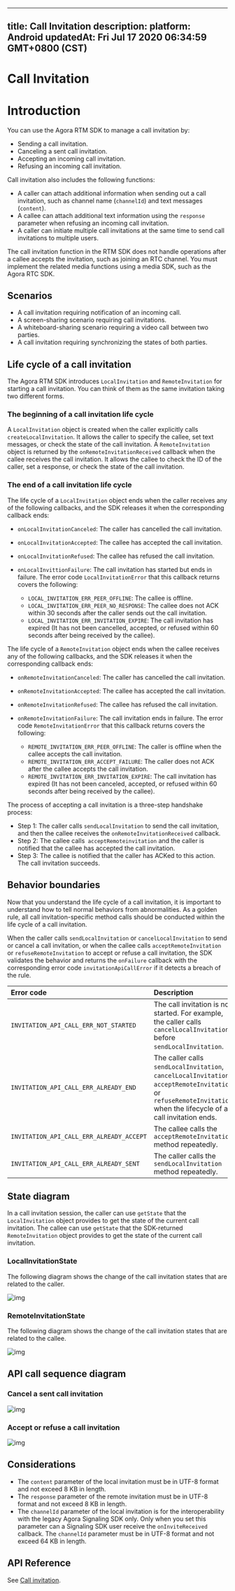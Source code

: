
---
title: Call Invitation
description: 
platform: Android
updatedAt: Fri Jul 17 2020 06:34:59 GMT+0800 (CST)
---
# Call Invitation
# Introduction

You can use the Agora RTM SDK to manage a call invitation by:

- Sending a call invitation.
- Canceling a sent call invitation.
- Accepting an incoming call invitation.
- Refusing an incoming call invitation.

Call invitation also includes the following functions:

- A caller can attach additional information when sending out a call invitation, such as channel name (`channelId`) and text messages (`content`).
- A callee can attach additional text information using the `response` parameter when refusing an incoming call invitation.
- A caller can initiate multiple call invitations at the same time to send call invitations to multiple users.


<div class="alert note">The call invitation function in the RTM SDK does not handle operations after a callee accepts the invitation, such as joining an RTC channel. You must implement the related media functions using a media SDK, such as the Agora RTC SDK.</div>

## Scenarios

- A call invitation requiring notification of an incoming call.
- A screen-sharing scenario requiring call invitations.
- A whiteboard-sharing scenario requiring a video call between two parties.
- A call invitation requiring synchronizing the states of both parties.

## Life cycle of a call invitation

The Agora RTM SDK introduces `LocalInvitation` and `RemoteInvitation` for starting a call invitation. You can think of them as the same invitation taking two different forms.

### The beginning of a call invitation life cycle

A `LocalInvitation` object is created when the caller explicitly calls `createLocalInvitation`. It allows the caller to specify the callee, set text messages, or check the state of the call invitation.
A `RemoteInvitation` object is returned by the `onRemoteInvitationReceived` callback when the callee receives the call invitation. It allows the callee to check the ID of the caller, set a response, or check the state of the call invitation.

### The end of a call invitation life cycle

The life cycle of a `LocalInvitation` object ends when the caller receives any of the following callbacks, and the SDK releases it when the corresponding callback ends:

- `onLocalInvitationCanceled`: The caller has cancelled the call invitation.

- `onLocalInvitationAccepted`: The callee has accepted the call invitation.

- `onLocalInvitationRefused`: The callee has refused the call invitation.

- `onLocalInvittionFailure`: The call invitation has started but ends in failure. The error code `LocalInvitationError` that this callback returns covers the following:

  - `LOCAL_INVITATION_ERR_PEER_OFFLINE`: The callee is offline.
  - `LOCAL_INVITATION_ERR_PEER_NO_RESPONSE`: The callee does not ACK within 30 seconds after the caller sends out the call invitation.
  - `LOCAL_INVITATION_ERR_INVITATION_EXPIRE`: The call invitation has expired (It has not been cancelled, accepted, or refused within 60 seconds after being received by the callee).

The life cycle of a `RemoteInvitation` object ends when the callee receives any of the following callbacks, and the SDK releases it when the corresponding callback ends:

- `onRemoteInvitationCanceled`: The caller has cancelled the call invitation.

- `onRemoteInvitationAccepted`: The callee has accepted the call invitation.

- `onRemoteInvitationRefused`: The callee has refused the call invitation.

- `onRemoteInvitationFailure`: The call invitation ends in failure. The error code `RemoteInvitationError` that this callback returns covers the following:

  - `REMOTE_INVITATION_ERR_PEER_OFFLINE`: The caller is offline when the callee accepts the call invitation.
  - `REMOTE_INVITATION_ERR_ACCEPT_FAILURE`: The caller does not ACK after the callee accepts the call invitation.
  - `REMOTE_INVITATION_ERR_INVITATION_EXPIRE`: The call invitation has expired (It has not been canceled, accepted, or refused within 60 seconds after being received by the callee).


The process of accepting a call invitation is a three-step handshake process:

- Step 1: The caller calls `sendLocalInvitation` to send the call invitation, and then the callee receives the `onRemoteInvitationReceived` callback.
- Step 2: The callee calls` acceptRemoteinvitation` and the caller is notified that the callee has accepted the call invitation.
- Step 3: The callee is notified that the caller has ACKed to this action. The call invitation succeeds.

## Behavior boundaries

Now that you understand the life cycle of a call invitation, it is important to understand how to tell normal behaviors from abnormalities. As a golden rule, all call invitation-specific method calls should be conducted within the life cycle of a call invitation.

When the caller calls `sendLocalInvitation` or `cancelLocalInvitation` to send or cancel a call invitation, or when the callee calls `acceptRemoteInvitation` or `refuseRemoteInvitation` to accept or refuse a call invitation, the SDK validates the behavior and returns the `onFailure` callback with the corresponding error code `invitationApiCallError` if it detects a breach of the rule.

| Error code                                | Description                                                  |
| :--------------------------------------- | :----------------------------------------------------------- |
| `INVITATION_API_CALL_ERR_NOT_STARTED`    | The call invitation is not started. For example, the caller calls `cancelLocalInvitation` before `sendLocalInvitation`. |
| `INVITATION_API_CALL_ERR_ALREADY_END`    | The caller calls `sendLocalInvitation`, `cancelLocalInvitation`, `acceptRemoteInvitation`, or `refuseRemoteInvitation` when the lifecycle of a call invitation ends. |
| `INVITATION_API_CALL_ERR_ALREADY_ACCEPT` | The callee calls the `acceptRemoteInvitation` method repeatedly. |
| `INVITATION_API_CALL_ERR_ALREADY_SENT`   | The caller calls the `sendLocalInvitation` method repeatedly. |

## State diagram

In a call invitation session, the caller can use `getState` that the `LocalInvitation` object provides to get the state of the current call invitation. The callee can use `getState` that the SDK-returned `RemoteInvitation` object provides to get the state of the current call invitation.

### LocalInvitationState

The following diagram shows the change of the call invitation states that are related to the caller.

![img](https://web-cdn.agora.io/docs-files/1582270646018)

### RemoteInvitationState

The following diagram shows the change of the call invitation states that are related to the callee.

![img](https://web-cdn.agora.io/docs-files/1582270656158)

## API call sequence diagram

### Cancel a sent call invitation

![img](https://web-cdn.agora.io/docs-files/1565426396109)

### Accept or refuse a call invitation

![img](https://web-cdn.agora.io/docs-files/1565427974586)

## Considerations

- The `content` parameter of the local invitation must be in UTF-8 format and not exceed 8 KB in length.
- The `response` parameter of the remote invitation must be in UTF-8 format and not exceed 8 KB in length.
- The `channelId` parameter of the local invitation is for the interoperability with the legacy Agora Signaling SDK only. Only when you set this parameter can a Signaling SDK user receive the `onInviteReceived` callback. The `channelId` parameter must be in UTF-8 format and not exceed 64 KB in length.

## API Reference

See [Call invitation](https://docs.agora.io/en/Real-time-Messaging/API%20Reference/RTM_java/index.html#callinvitation).
